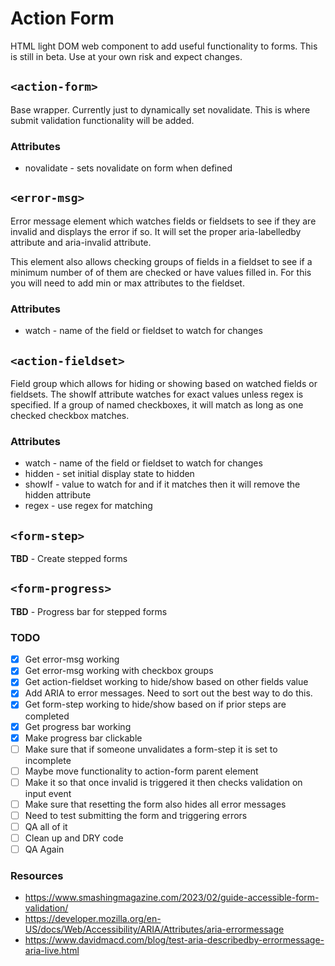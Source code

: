 # Action Form

HTML light DOM web component to add useful functionality to forms. This is still in beta. Use at your own risk and expect changes.

## `<action-form>`

Base wrapper. Currently just to dynamically set novalidate. This is where submit validation functionality will be added.

### Attributes

* novalidate - sets novalidate on form when defined

## `<error-msg>`

Error message element which watches fields or fieldsets to see if they are invalid and displays the error if so. It will set the proper aria-labelledby attribute and aria-invalid attribute.

This element also allows checking groups of fields in a fieldset to see if a minimum number of of them are checked or have values filled in. For this you will need to add min or max attributes to the fieldset.

### Attributes

* watch - name of the field or fieldset to watch for changes

## `<action-fieldset>`

Field group which allows for hiding or showing based on watched fields or fieldsets. The showIf attribute watches for exact values unless regex is specified. If a group of named checkboxes, it will match as long as one checked checkbox matches.

### Attributes

* watch - name of the field or fieldset to watch for changes
* hidden - set initial display state to hidden
* showIf - value to watch for and if it matches then it will remove the hidden attribute
* regex - use regex for matching

## `<form-step>`

**TBD** - Create stepped forms

## `<form-progress>`

**TBD** - Progress bar for stepped forms

### TODO

- [x] Get error-msg working
- [x] Get error-msg working with checkbox groups
- [x] Get action-fieldset working to hide/show based on other fields value
- [x] Add ARIA to error messages. Need to sort out the best way to do this.
- [x] Get form-step working to hide/show based on if prior steps are completed
- [x] Get progress bar working
- [x] Make progress bar clickable
- [ ] Make sure that if someone unvalidates a form-step it is set to incomplete
- [ ] Maybe move functionality to action-form parent element
- [ ] Make it so that once invalid is triggered it then checks validation on input event
- [ ] Make sure that resetting the form also hides all error messages
- [ ] Need to test submitting the form and triggering errors
- [ ] QA all of it
- [ ] Clean up and DRY code
- [ ] QA Again

### Resources

* https://www.smashingmagazine.com/2023/02/guide-accessible-form-validation/
* https://developer.mozilla.org/en-US/docs/Web/Accessibility/ARIA/Attributes/aria-errormessage
* https://www.davidmacd.com/blog/test-aria-describedby-errormessage-aria-live.html